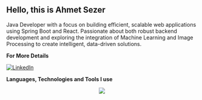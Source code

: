 
## Hello, this is **Ahmet Sezer**
Java Developer with a focus on building efficient, scalable web applications using Spring Boot and React. Passionate about both robust backend development and exploring the integration of Machine Learning and Image Processing to create intelligent, data-driven solutions.

**For More Details** 

 [![LinkedIn](https://img.shields.io/badge/LinkedIn-black?style=flat-square&logo=linkedin&logoColor=white)](https://www.linkedin.com/in/ahmet-sezerr/) 

**Languages, Technologies and Tools I use**
<p align="center">
  <a href="https://skillicons.dev">
    <img src="https://skillicons.dev/icons?i=git,java,yolov8,spring,nodejs,python,postgres,js,ts,react,vite,bootstrap,tailwind," />
  </a>
</p>

